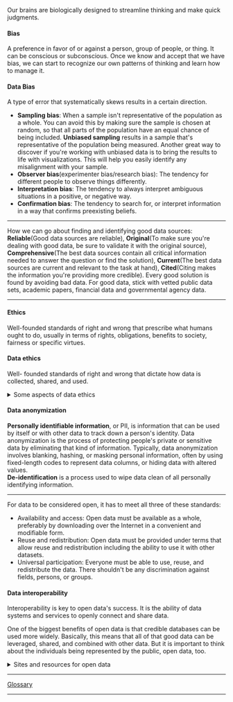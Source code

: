 Our brains are biologically designed to streamline thinking and make quick judgments.
#### Bias
A preference in favor of or against a person, group of people, or thing. It can be conscious or subconscious. Once we know and accept that we have bias, we can start to recognize our own patterns of thinking and learn how to manage it.
#### Data Bias
A type of error that systematically skews results in a certain direction.
- **Sampling bias**: When a sample isn't representative of the population as a whole. You can avoid this by making sure the sample is chosen at random, so that all parts of the population have an equal chance of being included. **Unbiased sampling** results in a sample that's representative of the population being measured. Another great way to discover if you're working with unbiased data is to bring the results to life with visualizations. This will help you easily identify any misalignment with your sample.
- **Observer bias**(experimenter bias/research bias): The tendency for different people to observe things differently.
- **Interpretation bias**: The tendency to always interpret ambiguous situations in a positive, or negative way.
- **Confirmation bias**: The tendency to search for, or interpret information in a way that confirms preexisting beliefs.

---
 
How we can go about finding and identifying good data sources: **Reliable**(Good data sources are reliable), **Original**(To make sure you're dealing with good data, be sure to validate it with the original source), **Comprehensive**(The best data sources contain all critical information needed to answer the question or find the solution), **Current**(The best data sources are current and relevant to the task at hand), **Cited**(Citing makes the information you're providing more credible). Every good solution is found by avoiding bad data. For good data, stick with vetted public data sets, academic papers, financial data and governmental agency data.

---

#### Ethics
Well-founded standards of right and wrong that prescribe what humans ought to do, usually in terms of rights, obligations, benefits to society, fairness or specific virtues.
#### Data ethics
Well- founded standards of right and wrong that dictate how data is collected, shared, and used.

<details><summary>Some aspects of data ethics</summary><ul>
 <li><strong>Ownership</strong>: Individuals who own the raw data they provide, and they have primary control over its usage, how it's processed and how it's shared.</li>
 <li><strong>Transaction transaparency</strong>: All data processing activities and algorithms should be completely explainable and understood by the individual who provides their data.</li>
 <li><strong>Consent</strong>: An individual's right to know explicit details about how and why their data will be used before agreeing to provide it.</li>
 <li><strong>Currency</strong>: Individuals should be aware of financial transactions resulting from the use of their personal data and the scale of these transactions.</li>
 <li><strong>Privacy</strong>: Preserving a data subject's information and activity any time a data transaction occurs. This is sometimes called information privacy or data protection. <ul><li>Protection from unauthorized access to our private data</li>
  <li>Freedom from inappropriate use of our data</li>
  <li>The right to inspect, update, or correct our data</li>
  <li>Ability to give consent to use our data</li>
  <li>Legal right to access our data</li></ul></li>
 <li><strong>Openness</strong>: Free access, usage, and sharing of data.</li>
 </ul></details>
 
 #### Data anonymization
 **Personally identifiable information**, or PII, is information that can be used by itself or with other data to track down a person's identity. Data anonymization is the process of protecting people's private or sensitive data by eliminating that kind of information. Typically, data anonymization involves blanking, hashing, or masking personal information, often by using fixed-length codes to represent data columns, or hiding data with altered values. <br> **De-identification** is a process used to wipe data clean of all personally identifying information.

---

For data to be considered open, it has to meet all three of these standards:
- Availability and access: Open data must be available as a whole, preferably by downloading over the Internet in a convenient and modifiable form.
- Reuse and redistribution: Open data must be provided under terms that allow reuse and redistribution including the ability to use it with other datasets.
- Universal participation: Everyone must be able to use, reuse, and redistribute the data. There shouldn't be any discrimination against fields, persons, or groups.

#### Data interoperability
Interoperability is key to open data's success. It is the ability of data systems and services to openly connect and share data.

One of the biggest benefits of open data is that credible databases can be used more widely. Basically, this means that all of that good data can be leveraged, shared, and combined with other data. But it is important to think about the individuals being represented by the public, open data, too. 

<details><summary>Sites and resources for open data</summary><ol>
 <li><a href="https://www.data.gov/">U.S. government data site</a>: Data.gov is one of the most comprehensive data sources in the US. This resource gives users the data and tools that they need to do research, and even helps them develop web and mobile applications and design data visualizations.</li>
 <li><a href="https://www.census.gov/data.html">U.S. Census Bureau</a>: This open data source offers demographic information from federal, state, and local governments, and commercial entities in the U.S. too.</li>
 <li><a href="https://www.opendatanetwork.com/">Open Data Network</a>: This data source has a really powerful search engine and advanced filters. Here, you can find data on topics like finance, public safety, infrastructure, and housing and development.</li>
 <li><a href="https://cloud.google.com/solutions/datasets">Google Cloud Public Datasets</a>: There are a selection of public datasets available through the Google Cloud Public Dataset Program that you can find already loaded into BigQuery.</li>
 <li><a href="https://datasetsearch.research.google.com/">Dataset Search</a>: The Dataset Search is a search engine designed specifically for data sets; you can use this to search for specific data sets.</li>
 </ol></details>
 
 ---
 
 [Glossary](https://docs.google.com/document/d/1TnFI_yFdhFSA2qWg4Ln24hHBjXsShxT1Jws6EwiHJtw/template/preview?resourcekey=0-h5EEEfy05Rg6M-Zbv9Xu9A)
 
 ---
